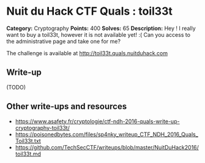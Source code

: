 # Nuit du Hack CTF Quals : toil33t

**Category:** Cryptography
**Points:** 400
**Solves:** 65
**Description:**
Hey ! I really want to buy a toil33t, however it is not available yet! :( Can you access to the administrative page and take one for me?

The challenge is available at http://toil33t.quals.nuitduhack.com


## Write-up

(TODO)

## Other write-ups and resources

* https://www.asafety.fr/cryptologie/ctf-ndh-2016-quals-write-up-cryptography-toil33t/
* https://poisonedbytes.com/files/sp4nky_writeup_CTF_NDH_2016_Quals_Toil33t.txt
* https://github.com/TechSecCTF/writeups/blob/master/NuitDuHack2016/toil33t.md
